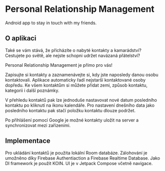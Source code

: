 # Personal Relationship Management
Android app to stay in touch with my friends.

## O aplikaci

Také se vám stává, že přicházíte o nabyté kontakty a kamarádství?
Cestujete po světě, ale nejste schopni udržet navázaná přátelství?

Personal Relationship Management je přímo pro vás!

Zapisujte si kontakty a zaznamenávejte si, kdy jste naposledy danou osobu kontaktovali.
Aplikace automaticky řadí nejstarší kontaktované osoby dopředu.
Ke všem kontaktům si můžete přidat zemi, způsob kontaktu, kategorii i další poznámky.

V přehledu kontaktů pak lze jednoduše nastavovat nové datum posledního kontaktu po kliknutí na ikonu kalendáře.
Pro nastavení dnešního data jako posledního kontaktu pak stačí položku kontaktu dlouze podržet.

Po přihlášení pomocí Google je možné kontakty uložit na server a synchronizovat mezi zařízeními.

## Implementace

Pro ukládání kontaktů je použita lokální Room databáze.
Zálohování je umožněno díky Firebase Authentiaction a Firebase Realtime Database.
Jako DI framework je použit KOIN.
UI je v Jetpack Compose včetně navigace.
